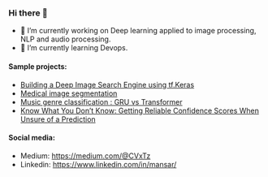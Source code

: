 ### Hi there 👋

<!--
**CVxTz/CVxTz** is a ✨ _special_ ✨ repository because its `README.md` (this file) appears on your GitHub profile.

Here are some ideas to get you started:

- 🔭 I’m currently working on ...
- 🌱 I’m currently learning ...
- 👯 I’m looking to collaborate on ...
- 🤔 I’m looking for help with ...
- 💬 Ask me about ...
- 📫 How to reach me: ...
- 😄 Pronouns: ...
- ⚡ Fun fact: ...
-->

- 🔭 I’m currently working on Deep learning applied to image processing, NLP and audio processing.
- 🌱 I’m currently learning Devops.


#### Sample projects:

 - [Building a Deep Image Search Engine using tf.Keras](https://github.com/CVxTz/image_search_engine)
 - [Medical image segmentation](https://github.com/CVxTz/medical_image_segmentation)
 - [Music genre classification : GRU vs Transformer](https://github.com/CVxTz/music_genre_classification)
 - [Know What You Don’t Know: Getting Reliable Confidence Scores When Unsure of a Prediction](https://github.com/CVxTz/learning_to_abstain)
 
#### Social media:

 - Medium: https://medium.com/@CVxTz
 - Linkedin: https://www.linkedin.com/in/mansar/
